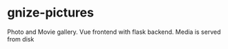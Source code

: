 # gnize-pictures
Photo and Movie gallery. Vue frontend with flask backend. Media is served from disk
